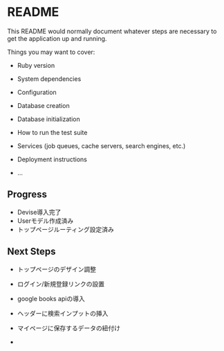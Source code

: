 # README

This README would normally document whatever steps are necessary to get the
application up and running.

Things you may want to cover:

* Ruby version

* System dependencies

* Configuration

* Database creation

* Database initialization

* How to run the test suite

* Services (job queues, cache servers, search engines, etc.)

* Deployment instructions

* ...

## Progress
- Devise導入完了
- Userモデル作成済み
- トップページルーティング設定済み

## Next Steps
- トップページのデザイン調整
- ログイン/新規登録リンクの設置

- google books apiの導入
- ヘッダーに検索インプットの挿入
- マイページに保存するデータの紐付け
- 





